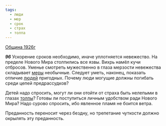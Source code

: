 ```yaml
---
tags:
  - люди
  - мер
  - срок
  - страх
  - толпа
---
```


[Община 1926г](https://127.0.0.1:4002/agni/1926)

___96___
Ускорение сроков необходимо, иначе уплотняется невежество. На пределе Нового Мира столпились все язвы. Вихрь намёл кучи отбросов. Уменье смотреть мужественно в глаза мерзости невежества складывает [меры](../../../tags/#мер) необычные. Следует уметь, наконец, показать отличие [людей](../../../tags/#люди) пригодных. Почему люди могущие должны погибать среди цепей предрассудков?   

Детей надо спросить, могут ли они отойти от страха быть нелепыми в глазах [толпы](../../../tags/#толпа)? Готовы ли поступиться личным удобством ради Нового Мира? Надо сурово спросить, ибо явленное пламя не боится ветра.   

Преданность переносит через бездну, но трепетание чуткости должно окрылять эту преданность.   

